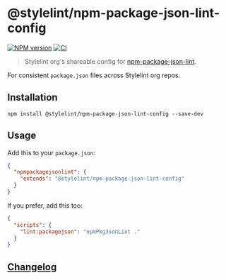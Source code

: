 # @stylelint/npm-package-json-lint-config

[![NPM version](https://img.shields.io/npm/v/@stylelint/npm-package-json-lint-config.svg)](https://www.npmjs.org/package/@stylelint/npm-package-json-lint-config)
[![CI](https://github.com/stylelint/npm-package-json-lint-config/actions/workflows/nodejs.yml/badge.svg)](https://github.com/stylelint/npm-package-json-lint-config/actions/workflows/nodejs.yml)

> Stylelint org's shareable config for [npm-package-json-lint](https://npmpackagejsonlint.org/).

For consistent `package.json` files across Stylelint org repos.

## Installation

```shell
npm install @stylelint/npm-package-json-lint-config --save-dev
```

## Usage

Add this to your `package.json`:

```json
{
  "npmpackagejsonlint": {
    "extends": "@stylelint/npm-package-json-lint-config"
  }
}
```

If you prefer, add this too:

```json
{
  "scripts": {
    "lint:packagejson": "npmPkgJsonLint ."
  }
}
```

## [Changelog](CHANGELOG.md)
